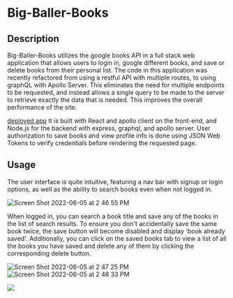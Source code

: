 # Big-Baller-Books

## Description
Big-Baller-Books utilizes the google books API in a full stack web application that allows users to login in, google different books, and save or delete books from their personal list. The code in this application was recently refactored from using a restful API with multiple routes, to using graphQL with Apollo Server. This eliminates the need for multiple endpoints to be requested, and instead allows a single query to be made to the server to retrieve exactly the data that is needed. This improves the overall performance of the site.

[deployed app](https://thawing-inlet-86138.herokuapp.com/)
It is built with React and apollo client on the front-end, and Node.js for the backend with express, graphql, and apollo server. User authorization to save books and view profile info is done using JSON Web Tokens to verify credentials before rendering the requested page.

## Usage
The user interface is quite intuitive, featuring a nav bar with signup or login options, as well as the ability to search books even when not logged in. 

![Screen Shot 2022-06-05 at 2 46 55 PM](https://user-images.githubusercontent.com/98481913/172071948-3e98c694-eb29-4a7d-82b6-9eee6142f096.png)

When logged in, you can search a book title and save any of the books in the list of search results. To ensure you don't accidentally save the same book twice, the save button will become disabled and display 'book already saved'. Additionally, you can click on the saved books tab to view a list of all the books you have saved and delete any of them by clicking the corresponding delete button. 

![Screen Shot 2022-06-05 at 2 47 25 PM](https://user-images.githubusercontent.com/98481913/172071965-b54dc57c-aa61-4cce-9665-1a7ab08b93f2.png)
![Screen Shot 2022-06-05 at 2 48 33 PM](https://user-images.githubusercontent.com/98481913/172071999-55504d4e-a0c3-4b02-823a-5b56c6b6b298.png)

 <img src = "https://img.shields.io/badge/License-GNU AGPLv3-green" />

